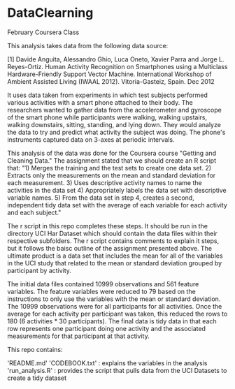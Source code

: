 # DataClearning
February Coursera Class

This analysis takes data from the following data source:

[1] Davide Anguita, Alessandro Ghio, Luca Oneto, Xavier Parra and Jorge L. Reyes-Ortiz. Human Activity Recognition on Smartphones using a Multiclass Hardware-Friendly Support Vector Machine. International Workshop of Ambient Assisted Living (IWAAL 2012). Vitoria-Gasteiz, Spain. Dec 2012

It uses data taken from experiments in which test subjects performed various activities with a smart phone attached to their body. The researchers wanted to gather data from the accelerometer and gyroscope of the smart phone while participants were walking, walking upstairs, walking downstairs, sitting, standing, and lying down. They would analyze the data to try and predict what activity the subject was doing.  The phone's instruments captured data on 3-axes at periodic intervals.

This analysis of the data was done for the Coursera course "Getting and Cleaning Data." The assignment stated that we should create an R script that:
    "1) Merges the training and the test sets to create one data set.
    2) Extracts only the measurements on the mean and standard deviation for each measurement. 
    3) Uses descriptive activity names to name the activities in the data set
    4) Appropriately labels the data set with descriptive variable names. 
    5) From the data set in step 4, creates a second, independent tidy data set with the average of each variable for each          activity and each subject."
    
The r script in this repo completes these steps. It should be run in the directory UCI Har Dataset which should contain the data files within their respective subfolders.  The r script contains comments to explain it steps, but it follows the baisc outline of the assignment presented above. The ultimate product is a data set that includes the mean for all of the variables in the UCI study that related to the mean or standard deviation grouped by participant by activity. 

The initial data files contained 10999 observations and 561 feature variables. The feature variables were reduced to 79 based on the instructions to only use the variables with the mean or standard deviation.  The 10999 observations were for all participants for all activities. Once the average for each activity per participant was taken, this reduced the rows to 180 (6 activities * 30 participants). The final data is tidy data in that each row represents one participant doing one activity and the associated measurements for that participant at that activity. 

This repo contains:

'README.md'
'CODEBOOK.txt' : explains the variables in the analysis
'run_analysis.R' : provides the script that pulls data from the UCI Datasets to create a tidy dataset


    
    
